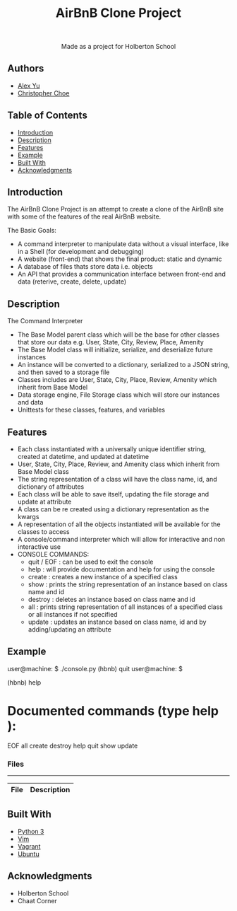 <h1 align ="center"> AirBnB Clone Project </h1><br>
<p align="center">
Made as a project for Holberton School
</p>

## Authors

* [Alex Yu](https://github.com/alexyu01)
* [Christopher Choe](https://twitter.com/chchchoe)

## Table of Contents

- [Introduction](#introduction)
- [Description](#description)
- [Features](#features)
- [Example](#example)
- [Built With](#built-with)
- [Acknowledgments](#acknowledgments)

## Introduction

The AirBnB Clone Project is an attempt to create a clone of the AirBnB site with some of the features of the real AirBnB website.

The Basic Goals:
* A command interpreter to manipulate data without a visual interface, like in a Shell (for development and debugging)
* A website (front-end) that shows the final product: static and dynamic
* A database of files thats store data i.e. objects
* An API that provides a communication interface between front-end and data (reterive, create, delete, update)

## Description

The Command Interpreter

* The Base Model parent class which will be the base for other classes that store our data e.g. User, State, City, Review, Place, Amenity
* The Base Model class will initialize, serialize, and deserialize future instances
* An instance will be converted to a dictionary, serialized to a JSON string, and then saved to a storage file
* Classes includes are User, State, City, Place, Review, Amenity which inherit from Base Model
* Data storage engine, File Storage class which will store our instances and data
* Unittests for these classes, features, and variables

## Features

* Each class instantiated with a universally unique identifier string, created at datetime, and updated at datetime
* User, State, City, Place, Review, and Amenity class which inherit from Base Model class
* The string representation of a class will have the class name, id, and dictionary of attributes
* Each class will be able to save itself, updating the file storage and update at attribute
* A class can be re created using a dictionary representation as the kwargs
* A representation of all the objects instantiated will be available for the classes to access
* A console/command interpreter which will allow for interactive and non interactive use
* CONSOLE COMMANDS:
	* quit / EOF : can be used to exit the console
	* help : will provide documentation and help for using the console
	* create : creates a new instance of a specified class
	* show : prints the string representation of an instance based on class name and id
	* destroy : deletes an instance based on class name and id
	* all : prints string representation of all instances of a specified class or all instances if not specified
	* update : updates an instance based on class name, id and by adding/updating an attribute

## Example

user@machine: $ ./console.py
(hbnb) quit
user@machine: $

(hbnb) help

Documented commands (type help <topic>):
========================================
EOF  all  create  destroy  help  quit  show  update


### Files

---
File|Description
---|---


## Built With

* [Python 3](https://www.python.org/)
* [Vim](https://www.vim.org/)
* [Vagrant](https://www.vagrantup.com/)
* [Ubuntu](https://www.ubuntu.com/)

## Acknowledgments

* Holberton School
* Chaat Corner
